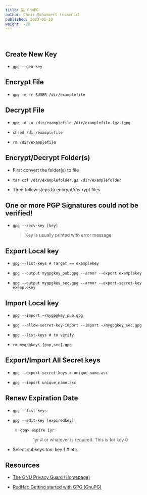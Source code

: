```yaml
---
title: 💻 GnuPG
author: Chris Schammert (csmertx)
published: 2023-01-30
weight: -20
---
```


<br />

## Create New Key

- ```gpg –-gen-key```

## Encrypt File

- ```gpg -e -r $USER /dir/examplefile```

## Decrypt File

- ```gpg -d -o /dir/examplefile /dir/examplefile.(gz.)gpg```

- ```shred /dir/examplefile```
- ```rm /dir/examplefile```

## Encrypt/Decrypt Folder(s)

- First convert the folder(s) to file

- ```tar czf /dir/examplefolder.gz /dir/examplefolder```

- Then follow steps to encrypt/decrypt files

## One or more PGP Signatures could not be verified!
- ```gpg --recv-key [key]```

    > Key is usually printed with error message

## Export Local key

- ```gpg --list-keys # Target == examplekey```

- ```gpg --output mygpgkey_pub.gpg --armor --export examplekey```

- ```gpg --output mygpgkey_sec.gpg --armor --export-secret-key examplekey```

## Import Local key

- ```gpg --import ~/mygpgkey_pub.gpg```

- ```gpg --allow-secret-key-import --import ~/mygpgkey_sec.gpg```

- ```gpg --list-keys # to verify```

- ```rm mygpgkey\_{pup,sec}.gpg```

## Export/Import All Secret keys

- ```gpg --export-secret-keys > unique_name.asc```

- ```gpg --import unique_name.asc```

## Renew Expiration Date

- ```gpg --list-keys```

- ```gpg --edit-key [expiredkey]```

    - ```gpg> expire 1yr```

        > 1yr # or whatever is required.  This is for key 0

- Select subkeys too: key 1 # etc.

## Resources

- [The GNU Privacy Guard (Homepage)](https://gnupg.org/)

- [RedHat: Getting started with GPG (GnuPG)](https://www.redhat.com/sysadmin/getting-started-gpg)